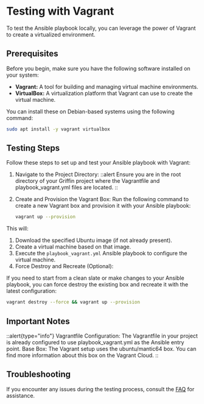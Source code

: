 # Testing with Vagrant

To test the Ansible playbook locally, you can leverage the power of Vagrant to create a virtualized environment.

## Prerequisites

Before you begin, make sure you have the following software installed on your system:

*   **Vagrant:**  A tool for building and managing virtual machine environments.
*   **VirtualBox:** A virtualization platform that Vagrant can use to create the virtual machine.

You can install these on Debian-based systems using the following command:

```bash
sudo apt install -y vagrant virtualbox
```

## Testing Steps

Follow these steps to set up and test your Ansible playbook with Vagrant:

1. Navigate to the Project Directory:
  ::alert
    Ensure you are in the root directory of your Griffin project where the Vagrantfile and playbook_vagrant.yml files are located.
  ::

2. Create and Provision the Vagrant Box:
  Run the following command to create a new Vagrant box and provision it with your Ansible playbook:
    ```bash
    vagrant up --provision
    ```

This will:

1. Download the specified Ubuntu image (if not already present).
2. Create a virtual machine based on that image.
3. Execute the `playbook_vagrant.yml` Ansible playbook to configure the virtual machine.
4. Force Destroy and Recreate (Optional):

If you need to start from a clean slate or make changes to your Ansible playbook, you can force destroy the existing box and recreate it with the latest configuration:

```bash
vagrant destroy --force && vagrant up --provision
```

## Important Notes

::alert{type="info"}
Vagrantfile Configuration: The Vagrantfile in your project is already configured to use playbook_vagrant.yml as the Ansible entry point.
Base Box: The Vagrant setup uses the ubuntu/mantic64 box. You can find more information about this box on the Vagrant Cloud.
::

## Troubleshooting
If you encounter any issues during the testing process, consult the [FAQ](faq) for assistance.
